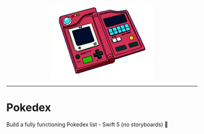 <p align="center">
  <img width="276" height="197" src="https://raw.githubusercontent.com/chuiizeet/Pokedex/master/utils/pokedex.png">
</p>

----------

# Pokedex
  Build a fully functioning Pokedex list - Swift 5 (no storyboards) 📙
